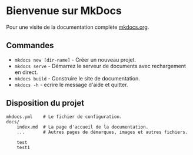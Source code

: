 # Bienvenue sur MkDocs

Pour une visite de la documentation complète [mkdocs.org](https://www.mkdocs.org).

## Commandes

* `mkdocs new [dir-name]` - Créer un nouveau projet.
* `mkdocs serve` - Démarrez le serveur de documents avec rechargement en direct.
* `mkdocs build` - Construire le site de documentation.
* `mkdocs -h` - ecrire le message d'aide et quitter.

## Disposition du projet

    mkdocs.yml    # Le fichier de configuration.
    docs/
        index.md  # La page d'accueil de la documentation.
        ...       # Autres pages de démarques, images et autres fichiers.

        test
        test1